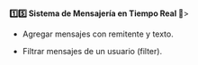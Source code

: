 <strong>1️⃣5️⃣ Sistema de Mensajería en Tiempo Real 📩</strong>>

- Agregar mensajes con remitente y texto.

- Filtrar mensajes de un usuario (filter).